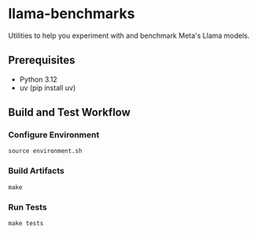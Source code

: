 # llama-benchmarks

Utilities to help you experiment with and benchmark Meta's Llama models.

## Prerequisites

* Python 3.12
* uv (pip install uv)

## Build and Test Workflow

### Configure Environment

```shell
source environment.sh
```

### Build Artifacts

```shell
make
```

### Run Tests

```shell
make tests
```